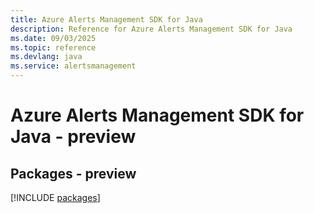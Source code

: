 ```yaml
---
title: Azure Alerts Management SDK for Java
description: Reference for Azure Alerts Management SDK for Java
ms.date: 09/03/2025
ms.topic: reference
ms.devlang: java
ms.service: alertsmanagement
---
```

# Azure Alerts Management SDK for Java - preview
## Packages - preview
[!INCLUDE [packages](alerts-management-index.md)]